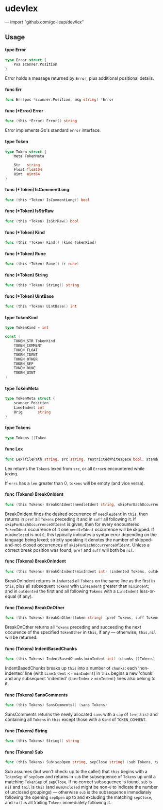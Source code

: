 # udevlex
--
    import "github.com/go-leap/dev/lex"


## Usage

#### type Error

```go
type Error struct {
	Pos scanner.Position
}
```

Error holds a message returned by `Error`, plus additional positional details.

#### func  Err

```go
func Err(pos *scanner.Position, msg string) *Error
```

#### func (*Error) Error

```go
func (this *Error) Error() string
```
Error implements Go's standard `error` interface.

#### type Token

```go
type Token struct {
	Meta TokenMeta

	Str   string
	Float float64
	Uint  uint64
}
```


#### func (*Token) IsCommentLong

```go
func (this *Token) IsCommentLong() bool
```

#### func (*Token) IsStrRaw

```go
func (this *Token) IsStrRaw() bool
```

#### func (*Token) Kind

```go
func (this *Token) Kind() (kind TokenKind)
```

#### func (*Token) Rune

```go
func (this *Token) Rune() (r rune)
```

#### func (*Token) String

```go
func (this *Token) String() string
```

#### func (*Token) UintBase

```go
func (this *Token) UintBase() int
```

#### type TokenKind

```go
type TokenKind = int
```


```go
const (
	TOKEN_STR TokenKind
	TOKEN_COMMENT
	TOKEN_FLOAT
	TOKEN_IDENT
	TOKEN_OTHER
	TOKEN_SEP
	TOKEN_RUNE
	TOKEN_UINT
)
```

#### type TokenMeta

```go
type TokenMeta struct {
	scanner.Position
	LineIndent int
	Orig       string
}
```


#### type Tokens

```go
type Tokens []Token
```


#### func  Lex

```go
func Lex(filePath string, src string, restrictedWhitespace bool, standAloneSeps ...string) (tokens Tokens, errs []*Error)
```
Lex returns the `Token`s lexed from `src`, or all `Error`s encountered while
lexing.

If `errs` has a `len` greater than 0, `tokens` will be empty (and vice versa).

#### func (Tokens) BreakOnIdent

```go
func (this Tokens) BreakOnIdent(needleIdent string, skipForEachOccurrenceOfIdent string) (pref Tokens, suff Tokens, numUnclosed int)
```
BreakOnIdent finds the desired occurrence of `needleIdent` in `this`, then
returns in `pref` all `Tokens` preceding it and in `suff` all following it. If
`skipForEachOccurrenceOfIdent` is given, then for every encountered `TokenIdent`
occurrence of it one `needleIdent` occurrence will be skipped. If `numUnclosed`
is not `0`, this typically indicates a syntax error depending on the language
being lexed; strictly speaking it denotes the number of skipped-and-not-closed
occurrences of `skipForEachOccurrenceOfIdent`. Unless a correct break position
was found, `pref` and `suff` will both be `nil`.

#### func (Tokens) BreakOnIndent

```go
func (this Tokens) BreakOnIndent(minIndent int) (indented Tokens, outdented Tokens)
```
BreakOnIndent returns in `indented` all `Tokens` on the same line as the first
in `this`, plus all subsequent `Tokens` with `LineIndent` greater than
`minIndent`; and in `outdented` the first and all following `Tokens` with a
`LineIndent` less-or-equal (if any).

#### func (Tokens) BreakOnOther

```go
func (this Tokens) BreakOnOther(token string) (pref Tokens, suff Tokens)
```
BreakOnOther returns all `Tokens` preceding and succeeding the next occurence of
the specified `TokenOther` in `this`, if any — otherwise, `this,nil` will be
returned.

#### func (Tokens) IndentBasedChunks

```go
func (this Tokens) IndentBasedChunks(minIndent int) (chunks []Tokens)
```
IndentBasedChunks breaks up `this` into a number of `chunks`: each
'non-indented' line (with `LineIndent` <= `minIndent`) in `this` begins a new
'chunk' and any subsequent 'indented' (`LineIndex` > `minIndent`) lines also
belong to it.

#### func (Tokens) SansComments

```go
func (this Tokens) SansComments() (sans Tokens)
```
SansComments returns the newly allocated `sans` with a `cap` of `len(this)` and
containing all `Tokens` in `this` except those with a `Kind` of `TOKEN_COMMENT`.

#### func (Tokens) String

```go
func (this Tokens) String() string
```

#### func (Tokens) Sub

```go
func (this Tokens) Sub(sepOpen string, sepClose string) (sub Tokens, tail Tokens, numUnclosed int)
```
Sub assumes (but won't check: up to the caller) that `this` begins with a
`TokenSep` of `sepOpen` and returns in `sub` the subsequence of `Tokens` up
until a matching `TokenSep` of `sepClose`. If no correct subsequence is found,
`sub` is `nil` and `tail` is `this` (and `numUnclosed` might be non-`0` to
indicate the number of unclosed groupings) — otherwise `sub` is the subsequence
immediately following the opening `sepOpen` up to and excluding the matching
`sepClose`, and `tail` is all trailing `Tokens` immediately following it.
